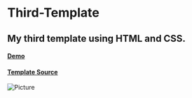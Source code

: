 # Third-Template
## My third template using HTML and CSS.
#### [Demo](https://my-third-template.netlify.app/)
#### [Template Source](https://www.uihut.com/web-designs/real-estate-landing-page/8416)

![Picture](https://k.top4top.io/p_2111wlhuo1.jpeg)
